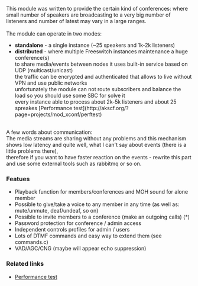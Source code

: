 <p>
  This module was written to provide the certain kind of conferences: where small number of speakers are broadcasting to a very big number of listeners and number of latest may vary in a large ranges. <br>
  <br>
  The module can operate in two modes: <br>
  <ul>
    <li>
    <strong>standalone</strong>   - a single instance (~25 speakers and 1k-2k listeners) 
    </li>
    <li>
    <strong>distributed</strong>  - where multiple Freeswitch instances maintenance a huge conference(s) <br>
    to share media/events between nodes it uses built-in service based on UDP (multicast/unicast) <br>
    the traffic can be encrypted and authenticated that allows to live without VPN and use public networks <br>
    unfortunately the module can not route subscribers and balance the load so you should use some SBC for solve it <br>
    every instance able to process about 2k-5k listeners and about 25 spreakes [Performance test](http://akscf.org/?page=projects/mod_xconf/perftest) <br>
    </li>
  </ul>
  <br>
   A few words about communication: <br>
   The media streams are sharing without any problems and this mechanism shows low latency and quite well, what I can't say about events (there is a little problems there), <br>
   therefore if you want to have faster reaction on the events - rewrite this part and use some external tools such as rabbitmq or so on. <br>
</p>

### Featues
 - Playback function for members/conferences and MOH sound for alone member 
 - Possible to give/take a voice to any member in any time (as well as: mute/unmute, deaf/undeaf, so on) 
 - Possible to invite members to a conference (make an outgoing calls) (*) 
 - Password protection for conference / admin access 
 - Independent controls profiles for admin / users 
 - Lots of DTMF commands and easy way to extend them (see commands.c) 
 - VAD/AGC/CNG (maybe will appear echo suppression) 

### Related links
 - [Performance test](http://akscf.org/?page=projects/mod_xconf/perftest)

